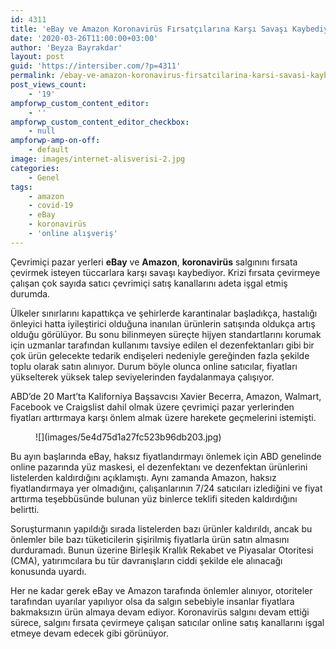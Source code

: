 ```yaml
---
id: 4311
title: 'eBay ve Amazon Koronavirüs Fırsatçılarına Karşı Savaşı Kaybediyor'
date: '2020-03-26T11:00:00+03:00'
author: 'Beyza Bayrakdar'
layout: post
guid: 'https://intersiber.com/?p=4311'
permalink: /ebay-ve-amazon-koronavirus-firsatcilarina-karsi-savasi-kaybediyor/
post_views_count:
    - '19'
ampforwp_custom_content_editor:
    - ''
ampforwp_custom_content_editor_checkbox:
    - null
ampforwp-amp-on-off:
    - default
image: images/internet-alisverisi-2.jpg
categories:
    - Genel
tags:
    - amazon
    - covid-19
    - eBay
    - koronavirüs
    - 'online alışveriş'
---
```


Çevrimiçi pazar yerleri **eBay** ve **Amazon**, **koronavirüs** salgınını fırsata çevirmek isteyen tüccarlara karşı savaşı kaybediyor. Krizi fırsata çevirmeye çalışan çok sayıda satıcı çevrimiçi satış kanallarını adeta işgal etmiş durumda.

Ülkeler sınırlarını kapattıkça ve şehirlerde karantinalar başladıkça, hastalığı önleyici hatta iyileştirici olduğuna inanılan ürünlerin satışında oldukça artış olduğu görülüyor. Bu sonu bilinmeyen süreçte hijyen standartlarını korumak için uzmanlar tarafından kullanımı tavsiye edilen el dezenfektanları gibi bir çok ürün gelecekte tedarik endişeleri nedeniyle gereğinden fazla şekilde toplu olarak satın alınıyor. Durum böyle olunca online satıcılar, fiyatları yükselterek yüksek talep seviyelerinden faydalanmaya çalışıyor.

ABD’de 20 Mart’ta Kaliforniya Başsavcısı Xavier Becerra, Amazon, Walmart, Facebook ve Craigslist dahil olmak üzere çevrimiçi pazar yerlerinden fiyatları arttırmaya karşı önlem almak üzere harekete geçmelerini istemişti.

<figure class="wp-block-image size-full">![](images/5e4d75d1a27fc523b96db203.jpg)</figure>Bu ayın başlarında eBay, haksız fiyatlandırmayı önlemek için ABD genelinde online pazarında yüz maskesi, el dezenfektanı ve dezenfektan ürünlerini listelerden kaldırdığını açıklamıştı. Aynı zamanda Amazon, haksız fiyatlandırmaya yer olmadığını, çalışanlarının 7/24 satıcıları izlediğini ve fiyat arttırma teşebbüsünde bulunan yüz binlerce teklifi siteden kaldırdığını belirtti.

Soruşturmanın yapıldığı sırada listelerden bazı ürünler kaldırıldı, ancak bu önlemler bile bazı tüketicilerin şişirilmiş fiyatlarla ürün satın almasını durduramadı. Bunun üzerine Birleşik Krallık Rekabet ve Piyasalar Otoritesi (CMA), yatırımcılara bu tür davranışların ciddi şekilde ele alınacağı konusunda uyardı.

Her ne kadar gerek eBay ve Amazon tarafında önlemler alınıyor, otoriteler tarafından uyarılar yapılıyor olsa da salgın sebebiyle insanlar fiyatlara bakmaksızın ürün almaya devam ediyor. Koronavirüs salgını devam ettiği sürece, salgını fırsata çevirmeye çalışan satıcılar online satış kanallarını işgal etmeye devam edecek gibi görünüyor.